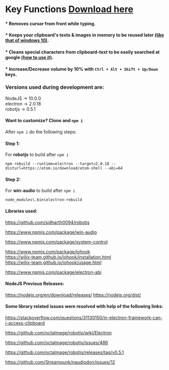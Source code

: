 # Key Functions <a href="https://github.com/abdulmoizhussain/key-functions-electron/releases">Download here</a>

#### * Removes cursor from front while typing.
#### * Keeps your clipboard's texts & images in memory to be reused later <a href="https://www.addictivetips.com/windows-tips/view-clipboard-history-on-windows-10/">(like that of windows 10)</a>.
#### * Cleans special characters from clipboard-text to be easily searched at google <a href="https://github.com/abdulmoizhussain/key-functions#clean-special-characters-from-clipboard">(how to use it)</a>.
#### * Increase/Decrease volume by 10% with `Ctrl + Alt + Shift + Up/Down` keys.

### Versions used during development are:
NodeJS -> 10.0.0 <br>
electron -> 2.0.18 <br>
robotjs -> 0.5.1 <br>

#### Want to customize? Clone and `npm i`
After `npm i` do the following steps:

#### Step 1:
For **robotjs** to build after `npm i`

`npm rebuild --runtime=electron --target=2.0.18 --disturl=https://atom.io/download/atom-shell --abi=64`

#### Step 2:
For **win-audio** to build after `npm i`

`node_modules\.bin\electron-rebuild`

#### Libraries used:
https://github.com/sidharth0094/robotjs

https://www.npmjs.com/package/win-audio

https://www.npmjs.com/package/system-control

https://www.npmjs.com/package/iohook <br>
https://wilix-team.github.io/iohook/installation.html <br>
https://wilix-team.github.io/iohook/usage.html <br>

https://www.npmjs.com/package/electron-abi


#### NodeJS Previous Releases:
https://nodejs.org/en/download/releases/
https://nodejs.org/dist/


#### Some library related issues were resolved with help of the following links:

https://stackoverflow.com/questions/31130150/in-electron-framework-can-i-access-clipboard

https://github.com/octalmage/robotjs/wiki/Electron

https://github.com/octalmage/robotjs/issues/486

https://github.com/octalmage/robotjs/releases/tag/v0.5.1

https://github.com/Streampunk/naudiodon/issues/12
